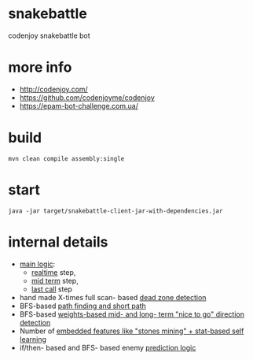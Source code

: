 # snakebattle
codenjoy snakebattle bot

# more info
- http://codenjoy.com/
- https://github.com/codenjoyme/codenjoy
- https://epam-bot-challenge.com.ua/

# build
```
mvn clean compile assembly:single
```

# start
```
java -jar target/snakebattle-client-jar-with-dependencies.jar
```

# internal details
- [main logic](https://github.com/illya13/snakebattle/blob/master/src/main/java/com/github/illya13/snakebattle/Solver.java#L50):
    - [realtime](https://github.com/illya13/snakebattle/blob/master/src/main/java/com/github/illya13/snakebattle/Solver.java#L65) step,
    - [mid term](https://github.com/illya13/snakebattle/blob/master/src/main/java/com/github/illya13/snakebattle/Solver.java#L132) step,
    - [last call](https://github.com/illya13/snakebattle/blob/master/src/main/java/com/github/illya13/snakebattle/Solver.java#L217) step
- hand made X-times full scan- based [dead zone detection](https://github.com/illya13/snakebattle/blob/master/src/main/java/com/github/illya13/snakebattle/Board.java#L111)
- BFS-based [path finding and short path](https://github.com/illya13/snakebattle/blob/master/src/main/java/com/github/illya13/snakebattle/BFS.java#L36)
- BFS-based [weights-based mid- and long- term "nice to go" direction detection](https://github.com/illya13/snakebattle/blob/master/src/main/java/com/github/illya13/snakebattle/BFS.java#L36)
- Number of [embedded features like "stones mining" + stat-based self learning](https://github.com/illya13/snakebattle/blob/master/src/main/java/com/github/illya13/snakebattle/Learning.java)
- if/then- based and BFS- based enemy [prediction logic](https://github.com/illya13/snakebattle/blob/master/src/main/java/com/github/illya13/snakebattle/SolverHelperImpl.java#L31)
